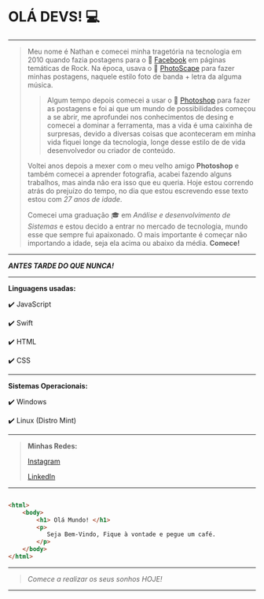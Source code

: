 # OLÁ DEVS! :computer:

___

>Meu nome é Nathan e comecei minha tragetória na tecnologia em 2010 quando fazia postagens para o :link: [Facebook](https://pt-br.facebook.com/) em páginas temáticas de Rock.
>Na época, usava o :link: [PhotoScape](http://www.photoscape.org/ps/main/download.php?lc=pt) para fazer minhas postagens, naquele estilo foto de banda + letra da alguma música.
>>Algum tempo depois comecei a usar o :link: [Photoshop](https://www.adobe.com/br/products/photoshop/landpa.html?gclid=CjwKCAjwg-GjBhBnEiwAMUvNW2-o5xeE1dqy3XDR_HBwYb6HzeLnwf-Q9-qS9c_49DbOvlxkaiAeuxoCEx0QAvD_BwE&sdid=KQPOM&mv=search&ef_id=CjwKCAjwg-GjBhBnEiwAMUvNW2-o5xeE1dqy3XDR_HBwYb6HzeLnwf-Q9-qS9c_49DbOvlxkaiAeuxoCEx0QAvD_BwE:G:s&s_kwcid=AL!3085!3!534509111644!e!!g!!photoshop!188192502!10077842982&gad=1) para fazer as postagens e foi ai que um mundo de possibilidades começou a se abrir, me aprofundei nos conhecimentos de desing e comecei a dominar a ferramenta, mas a vida é uma caixinha de surpresas, devido a diversas coisas que aconteceram em minha vida fiquei longe da tecnologia, longe desse estilo de de vida desenvolvedor ou criador de conteúdo.
>>
>Voltei anos depois a mexer com o meu velho amigo **Photoshop** e também comecei a aprender fotografia, acabei fazendo alguns trabalhos, mas ainda não era isso que eu queria.
>Hoje estou correndo atrás do prejuízo do tempo, no dia que estou escrevendo esse texto estou com *27 anos de idade*.
>
>Comecei uma graduação :mortar_board: em *Análise e desenvolvimento de Sistemas* e estou decido a entrar no mercado de tecnologia, mundo esse que sempre fui apaixonado.
>O mais importante é começar não importando a idade, seja ela acima ou abaixo da média. **Comece!**

___

***ANTES TARDE DO QUE NUNCA!***

___

**Linguagens usadas:**

:heavy_check_mark: JavaScript

:heavy_check_mark: Swift

:heavy_check_mark: HTML

:heavy_check_mark: CSS

---

**Sistemas Operacionais:**

:heavy_check_mark: Windows

:heavy_check_mark: Linux (Distro Mint)

---

>**Minhas Redes:**
>
>[Instagram](https://www.instagram.com/rnathan.nunes/)
>
>[LinkedIn](https://www.linkedin.com/in/rnathannunes/)

---

```HTML

<html>
    <body>
        <h1> Olá Mundo! </h1>
        <p>
           Seja Bem-Vindo, Fique à vontade e pegue um café.
        </p>
    </body>
</html>
```

---

> *Comece a realizar os seus sonhos HOJE!*

---
